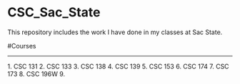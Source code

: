 # CSC_Sac_State
This repository includes the work I have done in my classes at Sac State.

#Courses
<hr>
1. CSC 131
2. CSC 133
3. CSC 138
4. CSC 139
5. CSC 153
6. CSC 174
7. CSC 173
8. CSC 196W
9.
